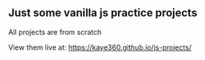 ## Just some vanilla js practice projects

All projects are from scratch

View them live at:
https://kaye360.github.io/js-projects/